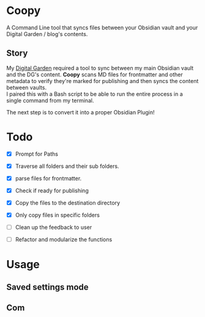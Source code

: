 # Coopy
A Command Line tool that syncs files between your Obsidian vault and your Digital Garden / blog's contents.

## Story
My [Digital Garden](https://garden.aabuharrus.dev/) required a tool to sync between my main Obsidian vault and the DG's content. 
**Coopy** scans MD files for frontmatter and other metadata to verify they're marked for publishing and then syncs the
content between vaults.<br>
I paired this with a Bash script to be able to run the entire process in a single command from my terminal.

The next step is to convert it into a proper Obsidian Plugin!

# Todo
 - [X] Prompt for Paths
 - [X] Traverse all folders and their sub folders.
 - [X] parse files for frontmatter.
 - [X] Check if ready for publishing
 - [X] Copy the files to the destination directory
 - [X] Only copy files in specific folders
 - [ ] Clean up the feedback to user
 - [ ] Refactor and modularize the functions


# Usage
## Saved settings mode
## Com